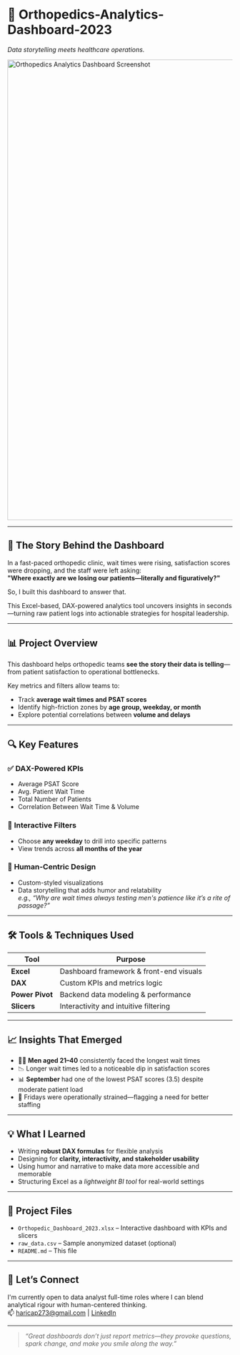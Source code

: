 # 🏥 Orthopedics-Analytics-Dashboard-2023

*Data storytelling meets healthcare operations.*

<img width="1031" alt="Orthopedics Analytics Dashboard Screenshot" src="https://github.com/user-attachments/assets/bd326e17-34ef-4000-8b3f-46fe1eee5f43" />

---

## 📖 The Story Behind the Dashboard

In a fast-paced orthopedic clinic, wait times were rising, satisfaction scores were dropping, and the staff were left asking:  
**"Where exactly are we losing our patients—literally and figuratively?"**

So, I built this dashboard to answer that.

This Excel-based, DAX-powered analytics tool uncovers insights in seconds—turning raw patient logs into actionable strategies for hospital leadership.

---

## 📊 Project Overview

This dashboard helps orthopedic teams **see the story their data is telling**—from patient satisfaction to operational bottlenecks.

Key metrics and filters allow teams to:
- Track **average wait times and PSAT scores**  
- Identify high-friction zones by **age group, weekday, or month**  
- Explore potential correlations between **volume and delays**  

---

## 🔍 Key Features

### ✅ **DAX-Powered KPIs**
- Average PSAT Score  
- Avg. Patient Wait Time  
- Total Number of Patients  
- Correlation Between Wait Time & Volume

### 🧭 **Interactive Filters**
- Choose **any weekday** to drill into specific patterns  
- View trends across **all months of the year**

### 🎨 **Human-Centric Design**
- Custom-styled visualizations  
- Data storytelling that adds humor and relatability  
  *e.g., “Why are wait times always testing men's patience like it’s a rite of passage?”*

---

## 🛠 Tools & Techniques Used

| Tool        | Purpose                                  |
|-------------|-------------------------------------------|
| **Excel**   | Dashboard framework & front-end visuals   |
| **DAX**     | Custom KPIs and metrics logic             |
| **Power Pivot** | Backend data modeling & performance |
| **Slicers** | Interactivity and intuitive filtering     |

---

## 📈 Insights That Emerged

- 🧍‍♂️ **Men aged 21–40** consistently faced the longest wait times  
- 📉 Longer wait times led to a noticeable dip in satisfaction scores  
- 📊 **September** had one of the lowest PSAT scores (3.5) despite moderate patient load  
- 📆 Fridays were operationally strained—flagging a need for better staffing

---

## 💡 What I Learned

- Writing **robust DAX formulas** for flexible analysis  
- Designing for **clarity, interactivity, and stakeholder usability**  
- Using humor and narrative to make data more accessible and memorable  
- Structuring Excel as a *lightweight BI tool* for real-world settings

---

## 📁 Project Files

- `Orthopedic_Dashboard_2023.xlsx` – Interactive dashboard with KPIs and slicers  
- `raw_data.csv` – Sample anonymized dataset (optional)  
- `README.md` – This file  

---

## 🤝 Let’s Connect

I'm currently open to data analyst full-time roles where I can blend analytical rigour with human-centered thinking.  
📫 haricap273@gmail.com | [LinkedIn](https://www.linkedin.com/in/harishkds/)

---

> _“Great dashboards don’t just report metrics—they provoke questions, spark change, and make you smile along the way.”_

